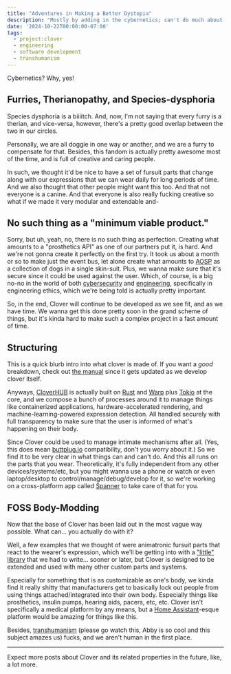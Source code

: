 ```yaml
---
title: "Adventures in Making a Better Dystopia"
description: "Mostly by adding in the cybernetics; can't do much about the drab cities tho. Add some damn neons!"
date: '2024-10-22T00:00:00-07:00'
tags:
  - project:clover
  - engineering
  - software development
  - transhumanism
---
```


Cybernetics? Why, yes!

## Furries, Therianopathy, and Species-dysphoria

Species dysphoria is a biiiitch. And, now, I'm not saying that every furry is a therian, and vice-versa, however, there's a pretty good overlap between the two in our circles.

Personally, we are all doggie in one way or another, and we are a furry to compensate for that. Besides, this fandom is actually pretty awesome most of the time, and is full of creative and caring people.

In such, we thought it'd be nice to have a set of fursuit parts that change along with our expressions that we can wear daily for long periods of time. And we also thought that other people might want this too. And that not everyone is a canine. And that everyone is also really fucking creative so what if we made it very modular and extendable and-

## No such thing as a "minimum viable product."

Sorry, but uh, yeah, no, there is no such thing as perfection. Creating what amounts to a "prosthetics API" as one of our partners put it, is hard. And we're not gonna create it perfectly on the first try. It took us about a month or so to make just the event bus, let alone create what amounts to [AOSP](https://source.android.com/) as a collection of dogs in a single skin-suit. Plus, we wanna make sure that it's secure since it could be used against the user. Which, of course, is a big no-no in the world of both [cybersecurity](/tags/hacking) and [engineering](/tags/engineering), specifically in engineering ethics, which we're being told is actually pretty important.

So, in the end, Clover will continue to be developed as we see fit, and as we have time. We wanna get this done pretty soon in the grand scheme of things, but it's kinda hard to make such a complex project in a fast amount of time.

## Structuring

This is a quick blurb intro into what clover is made of. If you want a *good* breakdown, check out [the manual](https://clover.reboot-codes.com/docs/components/intro) since it gets updated as we develop clover itself. 

Anyways, [CloverHUB](https://clover.reboot-codes.com/docs/components/clover-hub/intro) is actually built on [Rust](https://www.rust-lang.org/) and [Warp](https://github.com/seanmonstar/warp) plus [Tokio](https://tokio.rs) at the core, and we compose a bunch of processes around it to manage things like containerized applications, hardware-accelerated rendering, and machine-learning-powered expression detection. All handled securely with full transparency to make sure that the user is informed of what's happening on their body.

Since Clover could be used to manage intimate mechanisms after all. (Yes, this does mean [buttplug.io](https://buttplug.io/) compatibility, don't you worry about it.) So we find it to be very clear in what things can and can't do. And this all runs on the parts that you wear. Theoretically, it's fully independent from any other devices/systems/etc, but you might wanna use a phone or watch or even laptop/desktop to control/manage/debug/develop for it, so we're working on a cross-platform app called [Spanner](https://clover.reboot-codes.com/docs/components/spanner/intro) to take care of that for you.

## FOSS Body-Modding

Now that the base of Clover has been laid out in the most vague way possible. What can... you actually do with it?

Well, a few examples that we thought of were animatronic fursuit parts that react to the wearer's expression, which we'll be getting into with a ["little" library](/projects/taurus) that we had to write... sooner or later, but Clover is designed to be extended and used with many other custom parts and systems.

Especially for something that is as customizable as one's body, we kinda find it really shitty that manufacturers get to basically lock out people from using things attached/integrated into their own body. Especially things like prosthetics, insulin pumps, hearing aids, pacers, etc, etc. Clover isn't specifically a medical platform by any means, but a [Home Assistant](https://www.home-assistant.io/)-esque platform would be amazing for things like this.

Besides, [transhumanism](https://www.youtube.com/watch?v=DqPd6MShV1o) (please go watch this, Abby is so cool and this subject amazes us) fucks, and we aren't human in the first place.

---

Expect more posts about Clover and its related properties in the future, like, a lot more.
